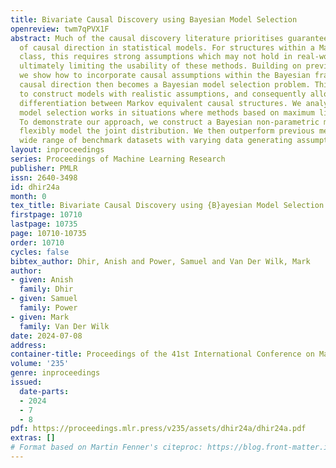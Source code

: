 ```yaml
---
title: Bivariate Causal Discovery using Bayesian Model Selection
openreview: twm7qPVX1F
abstract: Much of the causal discovery literature prioritises guaranteeing the identifiability
  of causal direction in statistical models. For structures within a Markov equivalence
  class, this requires strong assumptions which may not hold in real-world datasets,
  ultimately limiting the usability of these methods. Building on previous attempts,
  we show how to incorporate causal assumptions within the Bayesian framework. Identifying
  causal direction then becomes a Bayesian model selection problem. This enables us
  to construct models with realistic assumptions, and consequently allows for the
  differentiation between Markov equivalent causal structures. We analyse why Bayesian
  model selection works in situations where methods based on maximum likelihood fail.
  To demonstrate our approach, we construct a Bayesian non-parametric model that can
  flexibly model the joint distribution. We then outperform previous methods on a
  wide range of benchmark datasets with varying data generating assumptions.
layout: inproceedings
series: Proceedings of Machine Learning Research
publisher: PMLR
issn: 2640-3498
id: dhir24a
month: 0
tex_title: Bivariate Causal Discovery using {B}ayesian Model Selection
firstpage: 10710
lastpage: 10735
page: 10710-10735
order: 10710
cycles: false
bibtex_author: Dhir, Anish and Power, Samuel and Van Der Wilk, Mark
author:
- given: Anish
  family: Dhir
- given: Samuel
  family: Power
- given: Mark
  family: Van Der Wilk
date: 2024-07-08
address:
container-title: Proceedings of the 41st International Conference on Machine Learning
volume: '235'
genre: inproceedings
issued:
  date-parts:
  - 2024
  - 7
  - 8
pdf: https://proceedings.mlr.press/v235/assets/dhir24a/dhir24a.pdf
extras: []
# Format based on Martin Fenner's citeproc: https://blog.front-matter.io/posts/citeproc-yaml-for-bibliographies/
---
```

